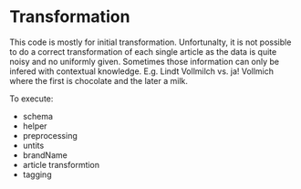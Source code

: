 # Transformation

This code is mostly for initial transformation. Unfortunalty, it is not possible to do a correct transformation of each single article as the data is quite noisy and no uniformly given. Sometimes those information can only be infered with contextual knowledge. E.g. Lindt Vollmilch vs. ja! Vollmich where the first is chocolate and the later a milk.

To execute:
- schema
- helper
- preprocessing
- untits
- brandName
- article transformtion
- tagging
